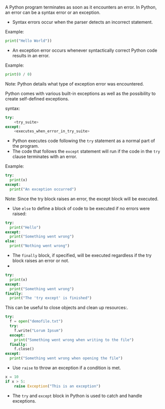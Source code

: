 A Python program terminates as soon as it encounters an error. In Python, an error can be a syntax error or an exception.

- Syntax errors occur when the parser detects an incorrect statement.

Example:
```Python
print("Hello World"))
```

- An exception error occurs whenever syntactically correct Python code results in an error.

Example:
```Python
print(0 / 0)
```
Note: Python details what type of exception error was encountered.

Python comes with various built-in exceptions as well as the possibility to create self-defined exceptions.

syntax:
```Python
try:
	<try_suite>
except:
	<executes_when_error_in_try_suite>
```

- Python executes code following the `try` statement as a normal part of the program.
- The code that follows the `except` statement will run if the code in the `try` clause terminates with an error.

Example:
```Python
try:
  print(x)
except:
  print("An exception occurred")
```
Note: Since the try block raises an error, the except block will be executed.

- Use `else` to define a block of code to be executed if no errors were raised:

```Python
try:
  print("Hello")
except:
  print("Something went wrong")
else:
  print("Nothing went wrong")
```

- The `finally` block, if specified, will be executed regardless if the try block raises an error or not.
- 
```Python
try:
  print(x)
except:
  print("Something went wrong")
finally:
  print("The 'try except' is finished")
```

This can be useful to close objects and clean up resources:.

```Python
try:
  f = open("demofile.txt")
  try:
    f.write("Lorum Ipsum")
  except:
    print("Something went wrong when writing to the file")
  finally:
    f.close()
except:
  print("Something went wrong when opening the file")
```

- Use `raise` to throw an exception if a condition is met.

```Python
x = 10
if x > 5:
	raise Exception("This is an exception")
```

- The `try` and `except` block in Python is used to catch and handle exceptions.